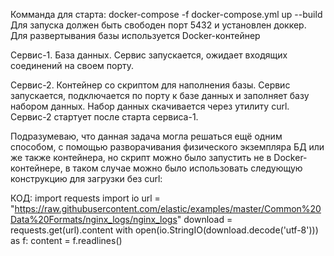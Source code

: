 Комманда для старта: docker-compose -f docker-compose.yml up --build
Для запуска должен быть свободен порт 5432 и установлен доккер. Для развертывания базы используется Docker-контейнер

Сервис-1. База данных. Сервис запускается, ожидает входящих соединений на своем порту. 

Сервис-2. Контейнер со скриптом для наполнения базы. Сервис запускается, подключается по порту к базе данных и заполняет базу набором данных. Набор данных скачивается через утилиту curl. 
Сервис-2 стартует после старта сервиса-1.


Подразумеваю, что данная задача могла решаться ещё одним способом, с помощью разворачивания физического экземпляра БД или же также контейнера, 
но скрипт можно было запустить не в Docker-контейнере, в таком случае можно было использовать следующую конструкцию для загрузки без curl:

КОД:
import requests
import io
url = "https://raw.githubusercontent.com/elastic/examples/master/Common%20Data%20Formats/nginx_logs/nginx_logs" 
download = requests.get(url).content
with open(io.StringIO(download.decode('utf-8'))) as f:
	content = f.readlines()